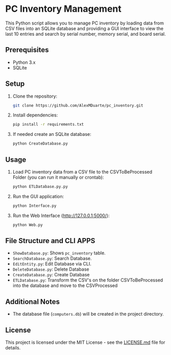 
# PC Inventory Management

This Python script allows you to manage PC inventory by loading data from CSV files into an SQLite database and providing a GUI interface to view the last 10 entries and search by serial number, memory serial, and board serial.

## Prerequisites

- Python 3.x
- SQLite

## Setup

1. Clone the repository:

   ```bash
   git clone https://github.com/AlexMDuarte/pc_inventory.git
   ```

2. Install dependencies:

   ```bash
   pip install -r requirements.txt
   ```

3. If needed create an SQLite database:

   ```bash
   python CreateDatabase.py
   ```

## Usage

1. Load PC inventory data from a CSV file to the CSVToBeProcessed Folder (you can run it manually or crontab):

   ```bash
   python ETLDatabase.py.py
   ```

2. Run the GUI application:

   ```bash
   python Interface.py
   ```

3. Run the Web Interface (http://127.0.0.1:5000/):

   ```bash
   python Web.py
   ```
## File Structure and CLI APPS

- `ShowDatabase.py`: Shows  `pc_inventory` table.
- `SearchDatabase.py`: Search Database.
- `EditEntity.py`: Edit Database via CLI.
- `DeleteDatabase.py`: Delete Database
- `CreateDatabase.py`: Create Database
- `ETLDatabase.py`: Transform the CSV's on the folder CSVToBeProcessed into the database and move to the CSVProcessed

## Additional Notes

- The database file (`computers.db`) will be created in the project directory.

## License

This project is licensed under the MIT License - see the [LICENSE.md](LICENSE.md) file for details.
```
